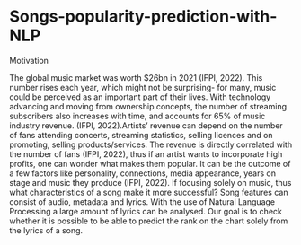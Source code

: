 # Songs-popularity-prediction-with-NLP

Motivation


The global music market was worth $26bn in 2021 (IFPI, 2022). This number rises each year, which might not be surprising- for many, music could be perceived as an important part of their lives. With technology advancing and moving from ownership concepts, the number of streaming subscribers also increases with time, and accounts for 65% of music industry revenue. (IFPI, 2022).Artists’ revenue can depend on the number of fans attending concerts, streaming statistics, selling licences and on promoting, selling products/services. The revenue is directly correlated with the number of fans (IFPI, 2022), thus if an artist wants to incorporate high profits, one can wonder what makes them popular.
It can be the outcome of a few factors like personality, connections, media appearance, years on stage and music they produce (IFPI, 2022). If focusing solely on music, thus what characteristics of a song make it more successful?
Song features can consist of audio, metadata and lyrics. With the use of Natural Language Processing a large amount of lyrics can be analysed. Our goal is to check whether it is possible to be able to predict the rank on the chart solely from the lyrics of a song.
